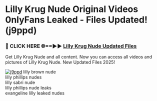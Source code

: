 # Lilly Krug Nude Original Videos 0nlyFans Leaked - Files Updated! (j9ppd)

<h3>🔴 CLICK HERE 🌐==►► <a href="https://tinyurl.com/5h6xmrr3" rel="nofollow">Lilly Krug Nude Updated Files</a></h3>

Get Lilly Krug Nude and all content. Now you can access all videos and pictures of Lilly Krug Nude. New Updated Files 2025!

[![j9ppd](https://i.imgur.com/KVD873Z.gif)](https://tinyurl.com/5h6xmrr3)
lilly brown nude<br>
lilly phillips nudes<br>
lilly sabri nude<br>
lilly phillips nude leaks<br>
evangeline lilly leaked nudes